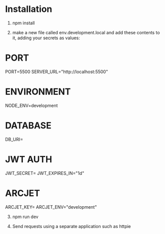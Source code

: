 # Installation

1. npm install

2. make a new file called env.development.local and add these contents to it, adding your secrets as values:
# PORT
PORT=5500
SERVER_URL="http://localhost:5500"

# ENVIRONMENT
NODE_ENV=development

# DATABASE
DB_URI=

# JWT AUTH
JWT_SECRET=
JWT_EXPIRES_IN="1d"

# ARCJET
ARCJET_KEY=
ARCJET_ENV="development"

3. npm run dev

4. Send requests using a separate application such as httpie